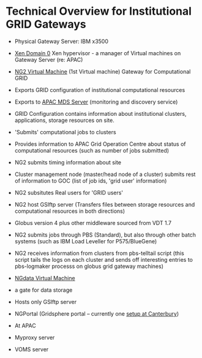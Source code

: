 # Technical Overview for Institutional GRID Gateways

- Physical Gateway Server: IBM x3500
- [Xen Domain 0](http://www.vpac.org/twiki/bin/view/APACgrid/XenInstall) Xen hypervisor - a manager of Virtual machines on Gateway Server (re: APAC)
- [NG2 Virtual Machine](http://www.vpac.org/twiki/bin/view/APACgrid/VmdetailsNg2) (1st Virtual machine) Gateway for Computational GRID
	
- Exports GRID configuration of institutional computational resources
- Exports to [APAC MDS Server](http://www.sapac.edu.au/webmds/) (monitoring and discovery service)
- GRID Configuration contains information about institutional clusters, applications, storage resources on site.
- 'Submits' computational jobs to clusters
- Provides information to APAC Grid Operation Centre about status of computational resources (such as number of jobs submitted)
- NG2 submits timing information about site
- Cluster management node (master/head node of a cluster) submits rest of information to GOC (list of job ids, 'grid user' information)
- NG2 subsitutes Real users for 'GRID users'
- NG2 host GSIftp server (Transfers files between storage resources and computational resources in both directions)
- Globus version 4 plus other middleware sourced from VDT 1.7
- NG2 submits jobs through PBS (Standard), but also through other batch systems (such as IBM Load Leveller for P575/BlueGene)
- NG2 receives information from clusters from pbs-telltail script (this script tails the logs on each cluster and sends off interesting entries to pbs-logmaker processs on globus grid gateway machines)
- [NGdata Virtual Machine](http://www.vpac.org/twiki/bin/view/APACgrid/VmdetailsNgdataVdt)
	
- a gate for data storage
- Hosts only GSIftp server
- NGPortal (Gridsphere portal – currently one [setup at Canterbury](setup-ngportal-at-university-of-canterbury.md))
- At APAC
	
- Myproxy server
- VOMS server
